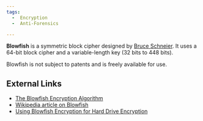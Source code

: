 ```yaml
---
tags:
  -  Encryption
  -  Anti-Forensics

---
```

**Blowfish** is a symmetric block cipher designed by [Bruce Schneier](bruce_schneier.md). It uses a 64-bit block cipher and
a variable-length key (32 bits to 448 bits).

Blowfish is not subject to patents and is freely available for use.

## External Links

- [The Blowfish Encryption
  Algorithm](http://www.schneier.com/blowfish.html)
- [Wikipedia article on
  Blowfish](http://en.wikipedia.org/wiki/Blowfish_(cipher))
- [Using Blowfish Encryption for Hard Drive
  Encryption](http://secude.com/htm/805/en/White_Paper_Section%3A_Full_Disk_Encryption.htm)

